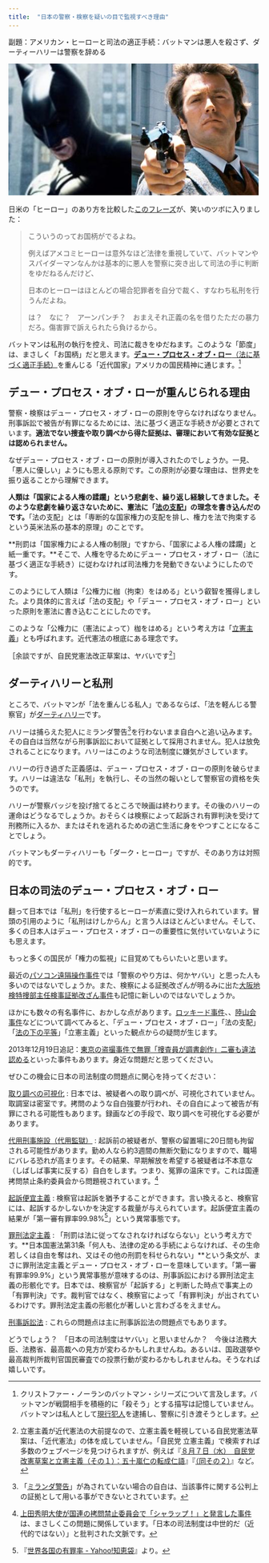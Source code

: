 ```yaml
---
title:  "日本の警察・検察を疑いの目で監視すべき理由"
---
```


副題：アメリカン・ヒーローと司法の適正手続：バットマンは悪人を殺さず、ダーティーハリーは警察を辞める

<div class="eye-catch"><img src="/images/posts/due-process-of-law.jpg"></div>

日米の「ヒーロー」のあり方を比較した[このフレーズ][quote_source]が、笑いのツボに入りました：

[quote_source]: http://d.hatena.ne.jp/tokunoriben/20130813/1376415786

> こういうのってお国柄がでるよね。
> 
> 例えばアメコミヒーローは意外なほど法律を重視していて、バットマンやスパイダーマンなんかは基本的に悪人を警察に突き出して司法の手に判断をゆだねるんだけど、
> 
> 日本のヒーローはほとんどの場合犯罪者を自分で裁く、すなわち私刑を行うんだよね。
> 
> は？　なに？　アーンパンチ？　おまえそれ正義の名を借りたただの暴力だろ。傷害罪で訴えられたら負けるから。

バットマンは私刑の執行を控え、司法に裁きをゆだねます。このような「節度」は、まさしく「お国柄」だと思えます。[**デュー・プロセス・オブ・ロー**（法に基づく適正手続）][due_process]を重んじる「近代国家」アメリカの国民精神に通じます。[^batman]

[due_process]: http://ja.wikipedia.org/wiki/%E3%83%87%E3%83%A5%E3%83%BC%E3%83%BB%E3%83%97%E3%83%AD%E3%82%BB%E3%82%B9%E3%83%BB%E3%82%AA%E3%83%96%E3%83%BB%E3%83%AD%E3%83%BC 

[^batman]: クリストファー・ノーランのバットマン・シリーズについて言及します。バットマンが戦闘相手を積極的に「殺そう」とする描写は記憶していません。バットマンは私人として[現行犯人][In_flagrante_delicto]を逮捕し、警察に引き渡そうとします。

[In_flagrante_delicto]: http://ja.wikipedia.org/wiki/%E7%8F%BE%E8%A1%8C%E7%8A%AF

## デュー・プロセス・オブ・ローが重んじられる理由 ##

警察・検察はデュー・プロセス・オブ・ローの原則を守らなければなりません。刑事訴訟で被告が有罪になるためには、法に基づく適正な手続きが必要とされています。**適法でない捜査や取り調べから得た証拠は、審理において有効な証拠とは認められません。**

なぜデュー・プロセス・オブ・ローの原則が導入されたのでしょうか。一見、「悪人に優しい」ようにも思える原則です。この原則が必要な理由は、世界史を振り返ることから理解できます。

**人類は「国家による人権の蹂躙」という悲劇を、繰り返し経験してきました。そのような悲劇を繰り返さないために、憲法に「[法の支配][rule_of_law]」の理念を書き込んだのです。**「法の支配」とは「専断的な国家権力の支配を排し、権力を法で拘束するという英米法系の基本的原理」のことです。

[rule_of_law]: http://ja.wikipedia.org/wiki/%E6%B3%95%E3%81%AE%E6%94%AF%E9%85%8D

**刑罰は「国家権力による人権の制限」ですから、「国家による人権の蹂躙」と紙一重です。**そこで、人権を守るためにデュー・プロセス・オブ・ロー（法に基づく適正な手続き）に従わなければ司法権力を発動できないようにしたのです。

このようにして人類は「公権力に枷（拘束）をはめる」という叡智を獲得しました。より具体的に言えば「法の支配」や「デュー・プロセス・オブ・ロー」といった原則を憲法に書き込むことにしたのです。

このような「公権力に（憲法によって）枷をはめる」という考え方は「[立憲主義][constitutionalism]」とも呼ばれます。近代憲法の根底にある理念です。

[constitutionalism]: http://ja.wikipedia.org/wiki/%E7%AB%8B%E6%86%B2%E4%B8%BB%E7%BE%A9

［余談ですが、自民党憲法改正草案は、ヤバいです[^ldp_constitution]］

[^ldp_constitution]: 立憲主義が近代憲法の大前提なので、立憲主義を軽視している自民党憲法草案は、「近代憲法」の体を成していません。「自民党 立憲主義」で検索すれば多数のウェブページを見つけられますが、例えば『[８月７日（水）　自民党改憲草案と立憲主義（その１）：五十嵐仁の転成仁語](http://igajin.blog.so-net.ne.jp/2013-08-07)』『[（同その２）](http://igajin.blog.so-net.ne.jp/2013-08-08)』など。

## ダーティハリーと私刑 ##

ところで、バットマンが「法を重んじる私人」であるならば、「法を軽んじる警察官」が[ダーティハリー][dirty_harry]です。

[dirty_harry]: http://ja.wikipedia.org/wiki/%E3%83%80%E3%83%BC%E3%83%86%E3%82%A3%E3%83%8F%E3%83%AA%E3%83%BC

ハリーは捕らえた犯人にミランダ警告[^miranda_warning_desc]を行わないまま自白へと追い込みます。その自白は当然ながら刑事訴訟において証拠として採用されません。犯人は放免されることになります。ハリーはこのような司法制度に嫌気がさしています。

[^miranda_warning_desc]: 「[ミランダ警告][miranda_warning]」が為されていない場合の自白は、当該事件に関する公判上の証拠として用いる事ができないとされています。

[miranda_warning]: http://ja.wikipedia.org/wiki/%E3%83%9F%E3%83%A9%E3%83%B3%E3%83%80%E8%AD%A6%E5%91%8A

ハリーの行き過ぎた正義感は、デュー・プロセス・オブ・ローの原則を破らせます。ハリーは違法な「私刑」を執行し、その当然の報いとして警察官の資格を失うのです。

ハリーが警察バッジを投げ捨てるところで映画は終わります。その後のハリーの運命はどうなるでしょうか。おそらくは検察によって起訴され有罪判決を受けて刑務所に入るか、またはそれを逃れるための逃亡生活に身をやつすことになることでしょう。

バットマンもダーティハリーも「ダーク・ヒーロー」ですが、そのあり方は対照的です。

## 日本の司法のデュー・プロセス・オブ・ロー ##

翻って日本では「私刑」を行使するヒーローが素直に受け入れられています。冒頭の引用のように「私刑はけしからん」と言う人はほとんどいません。そして、多くの日本人はデュー・プロセス・オブ・ローの重要性に気付いていないようにも思えます。

もっと多くの国民が「権力の監視」に目覚めてもらいたいと思います。

最近の[パソコン遠隔操作事件][pc_remote_op_case]では「警察のやり方は、何かヤバい」と思った人も多いのではないでしょうか。また、検察による証拠改ざんが明るみに出た[大阪地検特捜部主任検事証拠改ざん事件](http://ja.wikipedia.org/wiki/%E5%A4%A7%E9%98%AA%E5%9C%B0%E6%A4%9C%E7%89%B9%E6%8D%9C%E9%83%A8%E4%B8%BB%E4%BB%BB%E6%A4%9C%E4%BA%8B%E8%A8%BC%E6%8B%A0%E6%94%B9%E3%81%96%E3%82%93%E4%BA%8B%E4%BB%B6)も記憶に新しいのではないでしょうか。

ほかにも数々の有名事件に、おかしな点があります。[ロッキード事件][lockheed_case]、、[陸山会事件][rikuzankai_case]などについて調べてみると、「デュー・プロセス・オブ・ロー」「法の支配」「[法の下の平等][equality]」「立憲主義」といった観点からの疑問が生じます。

[pc_remote_op_case]: http://ja.wikipedia.org/wiki/%E3%83%91%E3%82%BD%E3%82%B3%E3%83%B3%E9%81%A0%E9%9A%94%E6%93%8D%E4%BD%9C%E4%BA%8B%E4%BB%B6
[lockheed_case]: http://ja.wikipedia.org/wiki/%E3%83%AD%E3%83%83%E3%82%AD%E3%83%BC%E3%83%89%E4%BA%8B%E4%BB%B6
[rikuzankai_case]: http://ja.wikipedia.org/wiki/%E9%99%B8%E5%B1%B1%E4%BC%9A%E4%BA%8B%E4%BB%B6
[equality]: http://ja.wikipedia.org/wiki/%E6%B3%95%E3%81%AE%E4%B8%8B%E3%81%AE%E5%B9%B3%E7%AD%89

2013年12月19日追記：[東京の盗撮事件で無罪「捜査員が調書創作」二審も違法認める](http://www.nikkei.com/article/DGXNASDG1703T_X11C13A2CC1000/)といった事件もあります。身近な問題だと思ってください。

ぜひこの機会に日本の司法制度の問題点に関心を持ってください：

[取り調べの可視化](http://kotobank.jp/word/%E5%8F%96%E3%82%8A%E8%AA%BF%E3%81%B9%E3%81%AE%E5%8F%AF%E8%A6%96%E5%8C%96)
: 日本では、被疑者への取り調べが、可視化されていません。取調室は密室です。拷問のような自白強要が行われ、その自白によって被告が有罪にされる可能性もあります。録画などの手段で、取り調べを可視化する必要があります。

[代用刑事施設（代用監獄）](http://ja.wikipedia.org/wiki/%E4%BB%A3%E7%94%A8%E5%88%91%E4%BA%8B%E6%96%BD%E8%A8%AD)
: 起訴前の被疑者が、警察の留置場に20日間も拘留される可能性があります。勤め人なら約3週間の無断欠勤になりますので、職場にバレる恐れが高まります。その結果、早期解放を希望する被疑者は不本意な（しばしば事実に反する）自白をします。つまり、冤罪の温床です。これは国連拷問禁止条約委員会から問題視されています。[^un_human_rights]

[起訴便宜主義](http://ja.wikipedia.org/wiki/%E8%B5%B7%E8%A8%B4%E4%BE%BF%E5%AE%9C%E4%B8%BB%E7%BE%A9)
: 検察官は起訴を猶予することができます。言い換えると、検察官には、起訴するかしないかを決定する裁量が与えられています。起訴便宜主義の結果が「第一審有罪率99.98%[^guilty_rate]」という異常事態です。

[罪刑法定主義](http://ja.wikipedia.org/wiki/%E7%BD%AA%E5%88%91%E6%B3%95%E5%AE%9A%E4%B8%BB%E7%BE%A9)
: 「刑罰は法に従ってなされなければならない」という考え方です。**日本国憲法第31条「何人も、法律の定める手続によらなければ、その生命若しくは自由を奪はれ、又はその他の刑罰を科せられない」**という条文が、まさに罪刑法定主義とデュー・プロセス・オブ・ローを意味しています。「第一審有罪率99.9%」という異常事態が意味するのは、刑事訴訟における罪刑法定主義の形骸化です。日本では、検察官が「起訴する」と判断した時点で事実上の「有罪判決」です。裁判官ではなく、検察官によって「有罪判決」が出されているわけです。罪刑法定主義の形骸化が著しいと言わざるをえません。

[^guilty_rate]: 『[世界各国の有罪率 - Yahoo!知恵袋](http://note.chiebukuro.yahoo.co.jp/detail/n44514)』より。

[^un_human_rights]: [上田秀明大使が国連の拷問禁止委員会で「シャラップ！」と発言した事件](http://www.huffingtonpost.jp/2013/06/10/ueda_hideaki_shutup_n_3418262.html)は、まさしくこの問題に関係しています。「日本の司法制度は中世的だ（近代的ではない）」と批判された文脈です。

[刑事訴訟法](http://ja.wikipedia.org/wiki/%E5%88%91%E4%BA%8B%E8%A8%B4%E8%A8%9F%E6%B3%95)
: これらの問題点は主に刑事訴訟法の問題点でもあります。

どうでしょう？　「日本の司法制度はヤバい」と思いませんか？　今後は法務大臣、法務省、最高裁への見方が変わるかもしれませんね。あるいは、国政選挙や最高裁判所裁判官国民審査での投票行動が変わるかもしれませんね。そうなれば嬉しいです。
